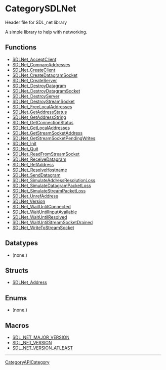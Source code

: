 # CategorySDLNet

Header file for SDL_net library

A simple library to help with networking.

<!-- END CATEGORY DOCUMENTATION -->

## Functions

<!-- DO NOT HAND-EDIT CATEGORY LISTS, THEY ARE AUTOGENERATED AND WILL BE OVERWRITTEN, BASED ON TAGS IN INDIVIDUAL PAGE FOOTERS. EDIT THOSE INSTEAD. -->
<!-- BEGIN CATEGORY LIST: CategorySDLNet, CategoryAPIFunction -->
- [SDLNet_AcceptClient](SDLNet_AcceptClient)
- [SDLNet_CompareAddresses](SDLNet_CompareAddresses)
- [SDLNet_CreateClient](SDLNet_CreateClient)
- [SDLNet_CreateDatagramSocket](SDLNet_CreateDatagramSocket)
- [SDLNet_CreateServer](SDLNet_CreateServer)
- [SDLNet_DestroyDatagram](SDLNet_DestroyDatagram)
- [SDLNet_DestroyDatagramSocket](SDLNet_DestroyDatagramSocket)
- [SDLNet_DestroyServer](SDLNet_DestroyServer)
- [SDLNet_DestroyStreamSocket](SDLNet_DestroyStreamSocket)
- [SDLNet_FreeLocalAddresses](SDLNet_FreeLocalAddresses)
- [SDLNet_GetAddressStatus](SDLNet_GetAddressStatus)
- [SDLNet_GetAddressString](SDLNet_GetAddressString)
- [SDLNet_GetConnectionStatus](SDLNet_GetConnectionStatus)
- [SDLNet_GetLocalAddresses](SDLNet_GetLocalAddresses)
- [SDLNet_GetStreamSocketAddress](SDLNet_GetStreamSocketAddress)
- [SDLNet_GetStreamSocketPendingWrites](SDLNet_GetStreamSocketPendingWrites)
- [SDLNet_Init](SDLNet_Init)
- [SDLNet_Quit](SDLNet_Quit)
- [SDLNet_ReadFromStreamSocket](SDLNet_ReadFromStreamSocket)
- [SDLNet_ReceiveDatagram](SDLNet_ReceiveDatagram)
- [SDLNet_RefAddress](SDLNet_RefAddress)
- [SDLNet_ResolveHostname](SDLNet_ResolveHostname)
- [SDLNet_SendDatagram](SDLNet_SendDatagram)
- [SDLNet_SimulateAddressResolutionLoss](SDLNet_SimulateAddressResolutionLoss)
- [SDLNet_SimulateDatagramPacketLoss](SDLNet_SimulateDatagramPacketLoss)
- [SDLNet_SimulateStreamPacketLoss](SDLNet_SimulateStreamPacketLoss)
- [SDLNet_UnrefAddress](SDLNet_UnrefAddress)
- [SDLNet_Version](SDLNet_Version)
- [SDLNet_WaitUntilConnected](SDLNet_WaitUntilConnected)
- [SDLNet_WaitUntilInputAvailable](SDLNet_WaitUntilInputAvailable)
- [SDLNet_WaitUntilResolved](SDLNet_WaitUntilResolved)
- [SDLNet_WaitUntilStreamSocketDrained](SDLNet_WaitUntilStreamSocketDrained)
- [SDLNet_WriteToStreamSocket](SDLNet_WriteToStreamSocket)
<!-- END CATEGORY LIST -->

## Datatypes

<!-- DO NOT HAND-EDIT CATEGORY LISTS, THEY ARE AUTOGENERATED AND WILL BE OVERWRITTEN, BASED ON TAGS IN INDIVIDUAL PAGE FOOTERS. EDIT THOSE INSTEAD. -->
<!-- BEGIN CATEGORY LIST: CategorySDLNet, CategoryAPIDatatype -->
- (none.)
<!-- END CATEGORY LIST -->

## Structs

<!-- DO NOT HAND-EDIT CATEGORY LISTS, THEY ARE AUTOGENERATED AND WILL BE OVERWRITTEN, BASED ON TAGS IN INDIVIDUAL PAGE FOOTERS. EDIT THOSE INSTEAD. -->
<!-- BEGIN CATEGORY LIST: CategorySDLNet, CategoryAPIStruct -->
- [SDLNet_Address](SDLNet_Address)
<!-- END CATEGORY LIST -->

## Enums

<!-- DO NOT HAND-EDIT CATEGORY LISTS, THEY ARE AUTOGENERATED AND WILL BE OVERWRITTEN, BASED ON TAGS IN INDIVIDUAL PAGE FOOTERS. EDIT THOSE INSTEAD. -->
<!-- BEGIN CATEGORY LIST: CategorySDLNet, CategoryAPIEnum -->
- (none.)
<!-- END CATEGORY LIST -->

## Macros

<!-- DO NOT HAND-EDIT CATEGORY LISTS, THEY ARE AUTOGENERATED AND WILL BE OVERWRITTEN, BASED ON TAGS IN INDIVIDUAL PAGE FOOTERS. EDIT THOSE INSTEAD. -->
<!-- BEGIN CATEGORY LIST: CategorySDLNet, CategoryAPIMacro -->
- [SDL_NET_MAJOR_VERSION](SDL_NET_MAJOR_VERSION)
- [SDL_NET_VERSION](SDL_NET_VERSION)
- [SDL_NET_VERSION_ATLEAST](SDL_NET_VERSION_ATLEAST)
<!-- END CATEGORY LIST -->

----
[CategoryAPICategory](CategoryAPICategory)

